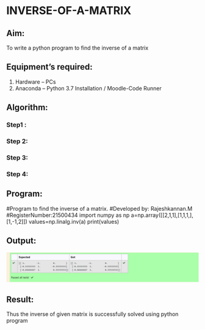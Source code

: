 # INVERSE-OF-A-MATRIX
## Aim:
To write a python program to find the inverse of a matrix
## Equipment’s required:
1. 	Hardware – PCs
2. 	Anaconda – Python 3.7 Installation / Moodle-Code Runner
## Algorithm:
### Step1 : 
### Step 2: 
### Step 3: 
### Step 4: 

## Program:
#Program to find the inverse of a matrix.
#Developed by: Rajeshkannan.M
#RegisterNumber:21500434
import numpy as np
a=np.array([[2,1,1],[1,1,1,],[1,-1,2]])
values=np.linalg.inv(a)
print(values)
## Output:
![output1](IOTM.PNG)
## Result:
Thus the inverse of given matrix is successfully solved using python program

